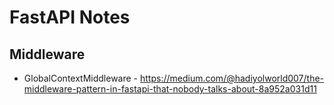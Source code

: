 # FastAPI Notes


## Middleware

- GlobalContextMiddleware - https://medium.com/@hadiyolworld007/the-middleware-pattern-in-fastapi-that-nobody-talks-about-8a952a031d11   


## 